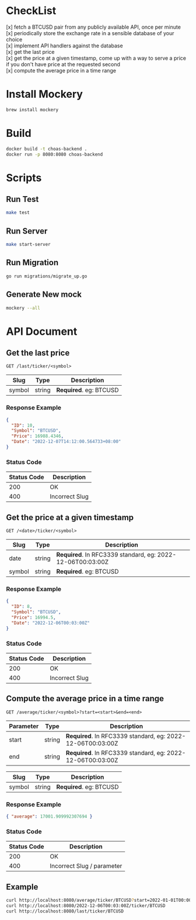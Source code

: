 # CheckList

[x] fetch a BTCUSD pair from any publicly available API, once per minute  
[x] periodically store the exchange rate in a sensible database of your choice  
[x] implement API handlers against the database  
[x] get the last price  
[x] get the price at a given timestamp, come up with a way to serve a price if you don't have price at the requested second  
[x] compute the average price in a time range

# Install Mockery

```sh
brew install mockery
```

# Build

```sh
docker build -t choas-backend .
docker run -p 8080:8080 choas-backend
```

# Scripts

## Run Test

```sh
make test
```

## Run Server

```sh
make start-server
```

## Run Migration

```sh
go run migrations/migrate_up.go
```

## Generate New mock

```sh
mockery --all
```

# API Document

## Get the last price

```
GET /last/ticker/<symbol>
```

| Slug   | Type   | Description              |
| ------ | ------ | ------------------------ |
| symbol | string | **Required**. eg: BTCUSD |

### Response Example

```json
{
  "ID": 10,
  "Symbol": "BTCUSD",
  "Price": 16988.4346,
  "Date": "2022-12-07T14:12:00.564733+08:00"
}
```

### Status Code

| Status Code | Description    |
| ----------- | -------------- |
| 200         | OK             |
| 400         | Incorrect Slug |

## Get the price at a given timestamp

```
GET /<date>/ticker/<symbol>
```

| Slug   | Type   | Description                                                 |
| ------ | ------ | ----------------------------------------------------------- |
| date   | string | **Required**. In RFC3339 standard, eg: 2022-12-06T00:03:00Z |
| symbol | string | **Required**. eg: BTCUSD                                    |

### Response Example

```json
{
  "ID": 8,
  "Symbol": "BTCUSD",
  "Price": 16994.5,
  "Date": "2022-12-06T00:03:00Z"
}
```

### Status Code

| Status Code | Description    |
| ----------- | -------------- |
| 200         | OK             |
| 400         | Incorrect Slug |

## Compute the average price in a time range

```
GET /average/ticker/<symbol>?start=<start>&end=<end>
```

| Parameter | Type   | Description                                                 |
| --------- | ------ | ----------------------------------------------------------- |
| start     | string | **Required**. In RFC3339 standard, eg: 2022-12-06T00:03:00Z |
| end       | string | **Required**. In RFC3339 standard, eg: 2022-12-06T00:03:00Z |

| Slug   | Type   | Description              |
| ------ | ------ | ------------------------ |
| symbol | string | **Required**. eg: BTCUSD |

### Response Example

```json
{ "average": 17001.909992307694 }
```

### Status Code

| Status Code | Description                |
| ----------- | -------------------------- |
| 200         | OK                         |
| 400         | Incorrect Slug / parameter |

## Example

```sh
curl http://localhost:8080/average/ticker/BTCUSD?start=2022-01-01T00:00:00Z&end=2022-12-31T23:59:59Z
curl http://localhost:8080/2022-12-06T00:03:00Z/ticker/BTCUSD
curl http://localhost:8080/last/ticker/BTCUSD
```
